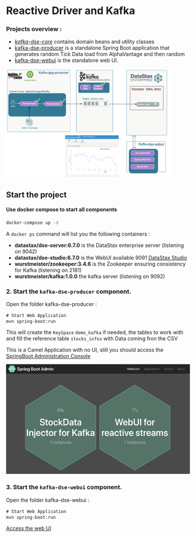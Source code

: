 # Reactive Driver and Kafka

### Projects overview :
- *[kafka-dse-core](kafka-dse-core)* contains domain beans and utility classes
- [kafka-dse-producer](kafka-dse-producer) is a standalone Spring Boot application that generates random Tick Data load from AlphaVantage and then random
- [kafka-dse-webui](kafka-dse-webui) is the standalone web UI.

<img src="./pics/02-archi.png" height="300" />


## Start the project

#### Use docker compose to start all components
 
```bash
docker-compose up -d
```

A `docker ps` command will list you the following containers :
- **datastax/dse-server:6.7.0** is the DataStax enterprise server (listening on 9042)
- **datastax/dse-studio:6.7.0** is the WebUI available 9091 [DataStax Studio ](http://localhost:9091)
- **wurstmeister/zookeeper:3.4.6** is the Zookeeper ensuring consistency for Kafka (listening on 2181)
- **wurstmeister/kafka:1.0.0**  the kafka server (listening on 9092)

### 2. Start the `kafka-dse-producer` component. 

Open the folder kafka-dse-producer :

```
# Start Web Application
mvn spring-boot:run 
```

This will create the `KeySpace` `demo_kafka` if needed, the tables to work with and fill the reference table `stocks_infos` with Data coming fron the CSV

This is a Camel Application with no UI, still you should access the [SpringBoot Administration Console](ttp://localhost:8088/admin#/wallboard)

<img src="./pics/AdminConsole.png"  height="300px" />

### 3. Start the `kafka-dse-webui` component. 

Open the folder kafka-dse-webui :

```
# Start Web Application
mvn spring-boot:run 
```

[Access the web UI](http://localhost:8082)


